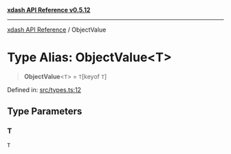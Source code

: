 [**xdash API Reference v0.5.12**](index.md)

***

[xdash API Reference](/xdash/api/index.md) / ObjectValue

# Type Alias: ObjectValue\<T\>

> **ObjectValue**\<`T`\> = `T`\[keyof `T`\]

Defined in: [src/types.ts:12](https://github.com/shtse8/xdash/blob/ed88c6e7ad3be9e5e1e06776f9ca07ed27d97c13/src/types.ts#L12)

## Type Parameters

### T

`T`
